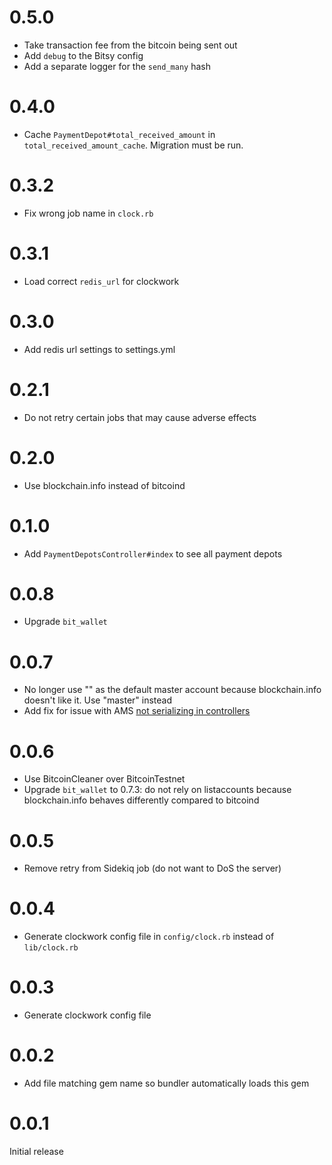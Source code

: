 # 0.5.0

- Take transaction fee from the bitcoin being sent out
- Add `debug` to the Bitsy config
- Add a separate logger for the `send_many` hash

# 0.4.0

- Cache `PaymentDepot#total_received_amount` in `total_received_amount_cache`. Migration must be run.

# 0.3.2

- Fix wrong job name in `clock.rb`

# 0.3.1

- Load correct `redis_url` for clockwork

# 0.3.0

- Add redis url settings to settings.yml

# 0.2.1

- Do not retry certain jobs that may cause adverse effects

# 0.2.0

- Use blockchain.info instead of bitcoind

# 0.1.0

- Add `PaymentDepotsController#index` to see all payment depots

# 0.0.8

- Upgrade `bit_wallet`

# 0.0.7

- No longer use "" as the default master account because blockchain.info doesn't like it. Use "master" instead
- Add fix for issue with AMS [not serializing in controllers](https://github.com/rails-api/active_model_serializers/issues/600)

# 0.0.6

- Use BitcoinCleaner over BitcoinTestnet
- Upgrade `bit_wallet` to 0.7.3: do not rely on listaccounts because blockchain.info behaves differently compared to bitcoind

# 0.0.5

- Remove retry from Sidekiq job (do not want to DoS the server)

# 0.0.4

- Generate clockwork config file in `config/clock.rb` instead of `lib/clock.rb`

# 0.0.3

- Generate clockwork config file

# 0.0.2

- Add file matching gem name so bundler automatically loads this gem

# 0.0.1

Initial release
